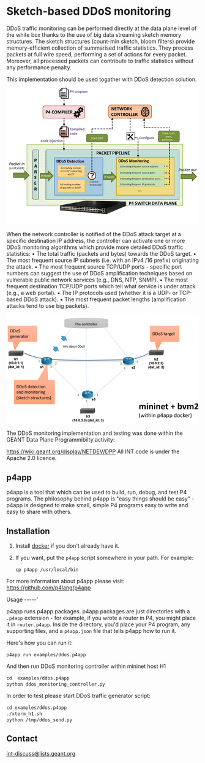Sketch-based DDoS monitoring
======

DDoS traffic monitoring can be performed directly at the data plane level of the white box thanks to the use of big data streaming sketch memory structures. 
The sketch structures (count-min sketch, bloom filters) provide memory-efficient collection of summarised traffic statistics. They process packets at full wire speed, performing a set of actions for every packet. Moreover, all processed packets can contribute to traffic statistics without any performance penalty. 

This implementation should be used togather with DDoS detection solution.

![INT workflow](docs/ddos_detection_and_monitoring.png)

When the network controller is notified of the DDoS attack target at a specific destination IP address, the controller can activate one or more DDoS monitoring algorithms which provide more detailed DDoS traffic statistics:
•	The total traffic (packets and bytes) towards the DDoS target.
•	The most frequent source IP subnets (i.e. with an IPv4 /16 prefix) originating the attack.
•	The most frequent source TCP/UDP ports - specific port numbers can suggest the use of DDoS amplification techniques based on vulnerable public network services (e.g., DNS, NTP, SNMP).
•	The most frequent destination TCP/UDP ports which tell what service is under attack (e.g., a web portal).
•	The IP protocols used (whether it is a UDP- or TCP-based DDoS attack).
•	The most frequent packet lengths (amplification attacks tend to use big packets).

![INT workflow](docs/DDoS_monitoring.png)

The DDoS monitoring implementation and testing was done within the GEANT Data Plane Programmibilty activity:

https://wiki.geant.org/display/NETDEV/DPP
All INT code is under the Apache 2.0 licence.


p4app
-----

p4app is a tool that which can be used to build, run, debug, and test P4 programs. The philosophy behind p4app is "easy things should be easy" - p4app is designed to make small, simple P4 programs easy to write and easy to share with others.



Installation
------------

1. Install [docker](https://docs.docker.com/engine/installation/) if you don't already have it.

2. If you want, put the `p4app` script somewhere in your path. For example:

    ```
    cp p4app /usr/local/bin
    ```

For more information about p4app please visit: https://github.com/p4lang/p4app


Usage
-----'

p4app runs p4app packages. p4app packages are just directories with a `.p4app`
extension - for example, if you wrote a router in P4, you might place it in
`router.p4app`. Inside the directory, you'd place your P4 program, any
supporting files, and a `p4app.json` file that tells p4app how to run it.

Here's how you can run it:

```
p4app run examples/ddos.p4app
```

And then run DDoS monitoring controller within mininet host H1 

```
cd  examples/ddos.p4app
python ddos_monitoring_controller.py
```

In order to test please start DDoS traffic generator script:
```
cd examples/ddos.p4app
./xterm_h1.sh
python /tmp/ddos_send.py
```



Contact
---------
int-discuss@lists.geant.org



